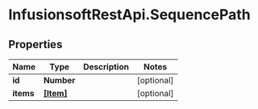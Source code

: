 # InfusionsoftRestApi.SequencePath

## Properties
Name | Type | Description | Notes
------------ | ------------- | ------------- | -------------
**id** | **Number** |  | [optional] 
**items** | [**[Item]**](Item.md) |  | [optional] 


